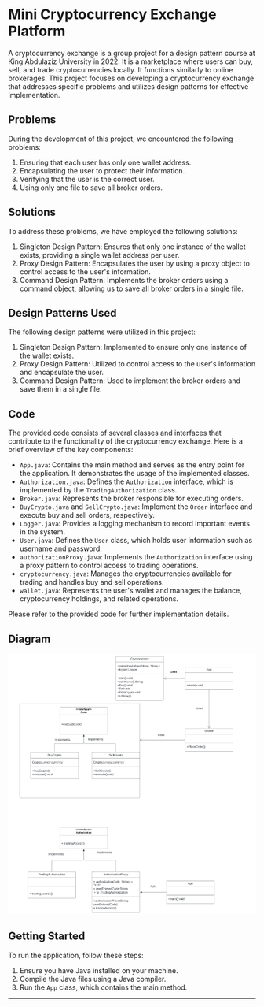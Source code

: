# Mini Cryptocurrency Exchange Platform

A cryptocurrency exchange is a group project for a design pattern course at King Abdulaziz University in 2022. It is a marketplace where users can buy, sell, and trade cryptocurrencies locally. It functions similarly to online brokerages. This project focuses on developing a cryptocurrency exchange that addresses specific problems and utilizes design patterns for effective implementation.

## Problems

During the development of this project, we encountered the following problems:

1. Ensuring that each user has only one wallet address.
2. Encapsulating the user to protect their information.
3. Verifying that the user is the correct user.
4. Using only one file to save all broker orders.

## Solutions

To address these problems, we have employed the following solutions:

1. Singleton Design Pattern: Ensures that only one instance of the wallet exists, providing a single wallet address per user.
2. Proxy Design Pattern: Encapsulates the user by using a proxy object to control access to the user's information.
3. Command Design Pattern: Implements the broker orders using a command object, allowing us to save all broker orders in a single file.

## Design Patterns Used

The following design patterns were utilized in this project:

1. Singleton Design Pattern: Implemented to ensure only one instance of the wallet exists.
2. Proxy Design Pattern: Utilized to control access to the user's information and encapsulate the user.
3. Command Design Pattern: Used to implement the broker orders and save them in a single file.

## Code

The provided code consists of several classes and interfaces that contribute to the functionality of the cryptocurrency exchange. Here is a brief overview of the key components:

- `App.java`: Contains the main method and serves as the entry point for the application. It demonstrates the usage of the implemented classes.
- `Authorization.java`: Defines the `Authorization` interface, which is implemented by the `TradingAuthorization` class.
- `Broker.java`: Represents the broker responsible for executing orders.
- `BuyCrypto.java` and `SellCrypto.java`: Implement the `Order` interface and execute buy and sell orders, respectively.
- `Logger.java`: Provides a logging mechanism to record important events in the system.
- `User.java`: Defines the `User` class, which holds user information such as username and password.
- `authorizationProxy.java`: Implements the `Authorization` interface using a proxy pattern to control access to trading operations.
- `cryptocurrency.java`: Manages the cryptocurrencies available for trading and handles buy and sell operations.
- `wallet.java`: Represents the user's wallet and manages the balance, cryptocurrency holdings, and related operations.

Please refer to the provided code for further implementation details.
## Diagram

![Cryptocurrency Exchange Diagram](class_diagram.jpg)

## Getting Started

To run the application, follow these steps:

1. Ensure you have Java installed on your machine.
2. Compile the Java files using a Java compiler.
3. Run the `App` class, which contains the main method.


---
